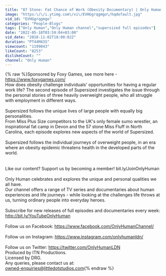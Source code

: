 ```yaml
---
title: "87 Stone: Fat Chance of Work (Obesity Documentary) | Only Human"
image: "https:\/\/i.ytimg.com\/vi\/EVHGgrqgmgo\/hqdefault.jpg"
vid_id: "EVHGgrqgmgo"
categories: "People-Blogs"
tags: ["Only Human","Only Human channel","supersized full episodes"]
date: "2022-05-18T03:59:04+03:00"
vid_date: "2018-11-02T18:00:02Z"
duration: "PT44M43S"
viewcount: "1199843"
likeCount: "8253"
dislikeCount: ""
channel: "Only Human"
---
```

{% raw %}Sponsored by Foxy Games, see more here - <a rel="nofollow" target="blank" href="https://www.foxygames.com/">https://www.foxygames.com/</a><br />How does obesity challenge individuals' opportunities for having a regular work life? The second episode of Supersized investigates the issue through the personal stories of three heavily overweight people, who all struggle with employment in different ways. <br /><br />Supersized follows the unique lives of large people with equally big personalities.  <br />From Miss Plus Size competitors to the UK's only female sumo wrestler, an inspirational fat camp in Devon and the 57 stone Miss Fluff in North Carolina, each episode explores new aspects of the world of Supersized.<br /><br />Supersized follows the individual journeys of overweight people, in an era where an obesity epidemic threatens health in the developed parts of the world. <br /><br /><br />Like our content? Support us by becoming a member! bit.ly/JoinOnlyHuman<br /><br />Only Human celebrates and explores the unique and personal qualities we all have. <br />Our channel offers a range of TV series and documentaries about human experiences and life journeys - while looking at the challenges life throws at us, turning ordinary people into everyday heroes. <br /><br />Subscribe for new releases of full episodes and documentaries every week:<br /><a rel="nofollow" target="blank" href="http://bit.ly/YouTubeOnlyHuman">http://bit.ly/YouTubeOnlyHuman</a><br /><br />Follow us on Facebook: <a rel="nofollow" target="blank" href="https://www.facebook.com/OnlyHumanChannel/">https://www.facebook.com/OnlyHumanChannel/</a><br /> <br />Follow us on Instagram: <a rel="nofollow" target="blank" href="https://www.instagram.com/onlyhumanldn/">https://www.instagram.com/onlyhumanldn/</a><br /> <br />Follow us on Twitter: <a rel="nofollow" target="blank" href="https://twitter.com/OnlyHumanLDN">https://twitter.com/OnlyHumanLDN</a><br />Produced by ITN Productions.<br />Licensed by DRG.<br />Any queries, please contact us at: <br />owned-enquiries@littledotstudios.com{% endraw %}
